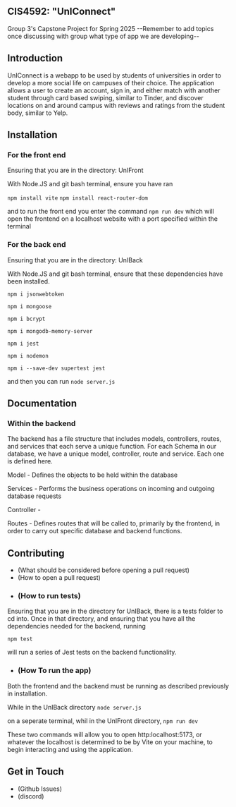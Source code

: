 ## CIS4592: "UnIConnect"
Group 3's Capstone Project for Spring 2025
--Remember to add topics once discussing with group what type of app we are developing--

## Introduction
UnIConnect is a webapp to be used by students of universities in order to develop a more social life on campuses of their choice. The application allows a user to create an account, sign in, and either match with another student through card based swiping, similar to Tinder, and discover locations on and around campus with reviews and ratings from the student body, similar to Yelp.

## Installation
### For the front end
Ensuring that you are in the directory: UnIFront

With Node.JS and git bash terminal, ensure you have ran

`npm install vite`
`npm install react-router-dom`

and to run the front end you enter the command
`npm run dev`
which will open the frontend on a localhost website with a port specified within the terminal

### For the back end
Ensuring that you are in the directory: UnIBack

With Node.JS and git bash terminal, ensure that these dependencies have been installed.

`npm i jsonwebtoken`

`npm i mongoose`

`npm i bcrypt`

`npm i mongodb-memory-server`

`npm i jest`

`npm i nodemon`

`npm i --save-dev supertest jest`

and then you can run 
`node server.js`




## Documentation
### Within the backend
The backend has a file structure that includes models, controllers, routes, and services that each serve a unique function. For each Schema in our database, we have a unique model, controller, route and service. Each one is defined here.

Model - Defines the objects to be held within the database

Services - Performs the business operations on incoming and outgoing database requests

Controller -

Routes - Defines routes that will be called to, primarily by the frontend, in order to carry out specific database and backend functions.


## Contributing
  - (What should be considered before opening a pull request)
  - (How to open a pull request)
  - ### (How to run tests)
Ensuring that you are in the directory for UnIBack, there is a tests folder to cd into. Once in that directory, and ensuring that you have all the dependencies needed for the backend, running

`npm test` 

will run a series of Jest tests on the backend functionality.

  - ### (How To run the app)
Both the frontend and the backend must be running as described previously in installation. 

While in the UnIBack directory `node server.js` 

on a seperate terminal, whil in the UnIFront directory, `npm run dev`

These two commands will allow you to open http:localhost:5173, or whatever the localhost is determined to be by Vite on your machine, to begin interacting and using the application.

## Get in Touch
  - (Github Issues)
  - (discord)

